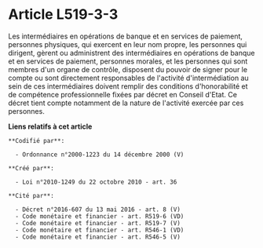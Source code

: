 # Article L519-3-3

Les intermédiaires en opérations de banque et en services de paiement, personnes physiques, qui exercent en leur nom propre,
les personnes qui dirigent, gèrent ou administrent des intermédiaires en opérations de banque et en services de paiement,
personnes morales, et les personnes qui sont membres d'un organe de contrôle, disposent du pouvoir de signer pour le compte
ou sont directement responsables de l'activité d'intermédiation au sein de ces intermédiaires doivent remplir des conditions
d'honorabilité et de compétence professionnelle fixées par décret en Conseil d'Etat. Ce décret tient compte notamment de la
nature de l'activité exercée par ces personnes.

**Liens relatifs à cet article**

	**Codifié par**:

	  - Ordonnance n°2000-1223 du 14 décembre 2000 (V)

	**Créé par**:

	  - Loi n°2010-1249 du 22 octobre 2010 - art. 36

	**Cité par**:

	  - Décret n°2016-607 du 13 mai 2016 - art. 8 (V)
	  - Code monétaire et financier - art. R519-6 (VD)
	  - Code monétaire et financier - art. R519-7 (V)
	  - Code monétaire et financier - art. R546-1 (VD)
	  - Code monétaire et financier - art. R546-5 (V)
